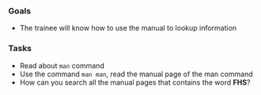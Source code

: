 
### Goals
- The trainee will know how to use the manual to lookup information

### Tasks
- Read about `man` command 
- Use the command `man man`, read the manual page of the man command
- How can you search all the manual pages that contains the word **FHS**?